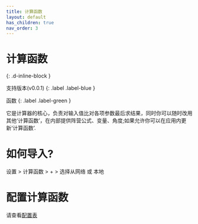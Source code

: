 ```yaml
---
title: 计算函数
layout: default
has_children: true
nav_order: 3
---
```


# 计算函数
{: .d-inline-block }

支持版本(v0.0.1)
{: .label .label-blue }

函数
{: .label .label-green }

它是计算器的核心，负责对输入值比对各项参数最后求结果，同时你可以随时改用其他‘计算函数’，在内部提供阵营公式、变量、角度;如果允许你可以在应用内更新‘计算函数’.

# 如何导入?

设置 > 计算函数 > + > 选择从网络 或 本地

# 配置计算函数

请查看[配置表](configTable)